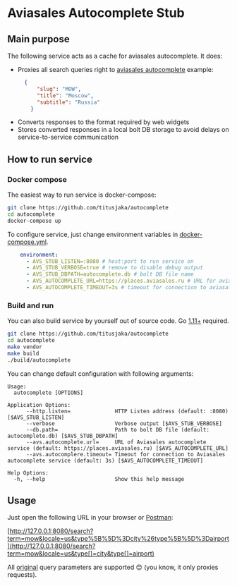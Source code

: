 # Aviasales Autocomplete Stub

## Main purpose

The following service acts as a cache for aviasales autocomplete. It does:

- Proxies all search queries right to [aviasales autocomplete](https://places.aviasales.ru/v2/places.json)
  example: 
  ```json
    {
        "slug": "MOW",
        "title": "Moscow",
        "subtitle": "Russia"
      }
   ```
- Converts responses to the format required by web widgets
- Stores converted responses in a local bolt DB storage to avoid delays on service-to-service communication 

## How to run service

### Docker compose

The easiest way to run service is docker-compose:

```bash
git clone https://github.com/titusjaka/autocomplete
cd autocomplete
docker-compose up
```

To configure service, just change environment variables in [docker-compose.yml](docker-compose.yml). 

```yaml
    environment:
      - AVS_STUB_LISTEN=:8080 # host:port to run service on
      - AVS_STUB_VERBOSE=true # remove to disable debug output
      - AVS_STUB_DBPATH=autocomplete.db # bolt DB file name
      - AVS_AUTOCOMPLETE_URL=https://places.aviasales.ru # URL for aviasales autocomplete service
      - AVS_AUTOCOMPLETE_TIMEOUT=3s # timeout for connection to aviasales autocomplete service
```

### Build and run

You can also build service by yourself out of source code. Go [1.11+](https://golang.org/dl/) required.

```bash
git clone https://github.com/titusjaka/autocomplete
cd autocomplete
make vendor
make build
./build/autocomplete
```

You can change default configuration with following arguments:
```
Usage:
  autocomplete [OPTIONS]

Application Options:
      --http.listen=              HTTP Listen address (default: :8080) [$AVS_STUB_LISTEN]
      --verbose                   Verbose output [$AVS_STUB_VERBOSE]
      --db.path=                  Path to bolt DB file (default: autocomplete.db) [$AVS_STUB_DBPATH]
      --avs.autocomplete.url=     URL of Aviasales autocomplete service (default: https://places.aviasales.ru) [$AVS_AUTOCOMPLETE_URL]
      --avs.autocomplere.timeout= Timeout for connection to Aviasales autocomplete service (default: 3s) [$AVS_AUTOCOMPLETE_TIMEOUT]

Help Options:
  -h, --help                      Show this help message
```

## Usage

Just open the following URL in your browser or [Postman](https://www.getpostman.com/):

[http://127.0.0.1:8080/search?term=mow&locale=us&type%5B%5D%3Dcity%26type%5B%5D%3Dairport](http://127.0.0.1:8080/search?term=mow&locale=us&type[]=city&type[]=airport)

All [original](https://places.aviasales.ru/v2/places.json) query parameters are supported 😊 (you know, it only proxies requests).
